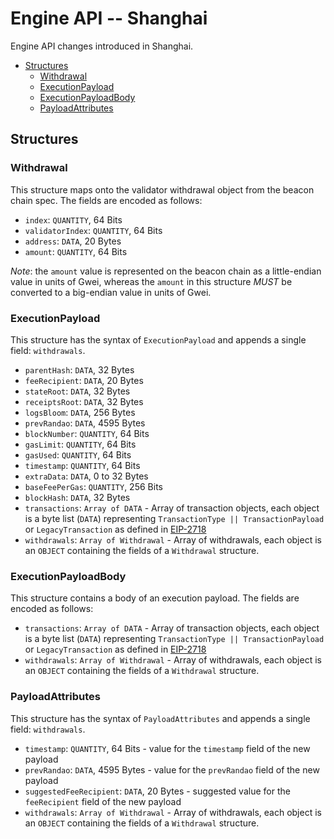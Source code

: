# Engine API -- Shanghai

Engine API changes introduced in Shanghai.

- [Structures](#structures)
  - [Withdrawal](#withdrawal)
  - [ExecutionPayload](#executionpayload)
  - [ExecutionPayloadBody](#executionpayloadbody)
  - [PayloadAttributes](#payloadattributes)

## Structures

### Withdrawal

This structure maps onto the validator withdrawal object from the beacon chain spec.
The fields are encoded as follows:

- `index`: `QUANTITY`, 64 Bits
- `validatorIndex`: `QUANTITY`, 64 Bits
- `address`: `DATA`, 20 Bytes
- `amount`: `QUANTITY`, 64 Bits

*Note*: the `amount` value is represented on the beacon chain as a little-endian value in units of Gwei, whereas the
`amount` in this structure *MUST* be converted to a big-endian value in units of Gwei.

### ExecutionPayload

This structure has the syntax of `ExecutionPayload` and appends a single field: `withdrawals`.

- `parentHash`: `DATA`, 32 Bytes
- `feeRecipient`:  `DATA`, 20 Bytes
- `stateRoot`: `DATA`, 32 Bytes
- `receiptsRoot`: `DATA`, 32 Bytes
- `logsBloom`: `DATA`, 256 Bytes
- `prevRandao`: `DATA`, 4595 Bytes
- `blockNumber`: `QUANTITY`, 64 Bits
- `gasLimit`: `QUANTITY`, 64 Bits
- `gasUsed`: `QUANTITY`, 64 Bits
- `timestamp`: `QUANTITY`, 64 Bits
- `extraData`: `DATA`, 0 to 32 Bytes
- `baseFeePerGas`: `QUANTITY`, 256 Bits
- `blockHash`: `DATA`, 32 Bytes
- `transactions`: `Array of DATA` - Array of transaction objects, each object is a byte list (`DATA`) representing `TransactionType || TransactionPayload` or `LegacyTransaction` as defined in [EIP-2718](https://eips.ethereum.org/EIPS/eip-2718)
- `withdrawals`: `Array of Withdrawal` - Array of withdrawals, each object is an `OBJECT` containing the fields of a `Withdrawal` structure.

### ExecutionPayloadBody
This structure contains a body of an execution payload. The fields are encoded as follows:
- `transactions`: `Array of DATA` - Array of transaction objects, each object is a byte list (`DATA`) representing `TransactionType || TransactionPayload` or `LegacyTransaction` as defined in [EIP-2718](https://eips.ethereum.org/EIPS/eip-2718)
- `withdrawals`: `Array of Withdrawal` - Array of withdrawals, each object is an `OBJECT` containing the fields of a `Withdrawal` structure.

### PayloadAttributes

This structure has the syntax of `PayloadAttributes` and appends a single field: `withdrawals`.

- `timestamp`: `QUANTITY`, 64 Bits - value for the `timestamp` field of the new payload
- `prevRandao`: `DATA`, 4595 Bytes - value for the `prevRandao` field of the new payload
- `suggestedFeeRecipient`: `DATA`, 20 Bytes - suggested value for the `feeRecipient` field of the new payload
- `withdrawals`: `Array of Withdrawal` - Array of withdrawals, each object is an `OBJECT` containing the fields of a `Withdrawal` structure.